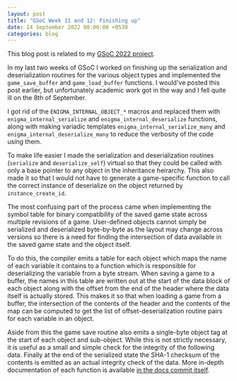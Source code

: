 ```yaml
---
layout: post
title: "GSoC Week 11 and 12: Finishing up"
date: 14 September 2022 00:00:00 +0530
categories: blog
---
```


This blog post is related to my <a href="https://summerofcode.withgoogle.com/programs/2022/projects/BrXiUNA2">GSoC 2022
project</a>.

In my last two weeks of GSoC I worked on finishing up the serialization and deserialization routines for the various
object types and implemented the `game_save_buffer` and `game_load_buffer` functions. I would've
posted this post earlier, but unfortunately academic work got in the way and I fell quite ill on the 8th of September.

I got rid of the `ENIGMA_INTERNAL_OBJECT_*` macros and replaced them with `enigma_internal_serialize`
and `enigma_internal_deserialize` functions, along with making variadic templates `enigma_internal_serialize_many`
and `enigma_internal_deserialize_many` to reduce the verbosity of the code using them.

To make life easier I made the serialization and deserialization routines (`serialize` and `deserialize_self`)
virtual so that they could be called with only a base pointer to any object in the inheritance heirarchy. This also made
it so that I would not have to generate a game-specific function to call the correct instance of deserialize on the object
returned by `instance_create_id`.

The most confusing part of the process came when implementing the symbol table
for binary compatibility of the saved game state across multiple revisions of a game. User-defined objects cannot simply
be serialized and deserialized byte-by-byte as the layout may change across versions so there is a need for finding the
intersection of data available in the saved game state and the object itself.

To do this, the compiler emits a table
for each object which maps the name of each variable it contains to a function which is responsible for deserializing
the variable from a byte stream. When saving a game to a buffer, the names in this table are written out at the start
of the data block of each object along with the offset from the end of the header where the data itself is actually stored.
This makes it so that when loading a game from a buffer, the intersection of the contents of the header and the contents of
the map can be computed to get the list of offset-deserialization routine pairs for each variable in an object.

Aside from this the game save routine also emits a single-byte object tag at the start of each object and sub-object. While this
is not strictly necessary, it is useful as a small and simple check for the integrity of the following data. Finally at
the end of the serialized state the SHA-1 checksum of the contents is emitted as an actual integrity check of the data.
More in-depth documentation of each function is available <a href="https://github.com/enigma-dev/enigma-dev/pull/2318/commits/849b7a6d06e169a644dab2f3d0deebe19037905a">in the docs commit itself</a>.
